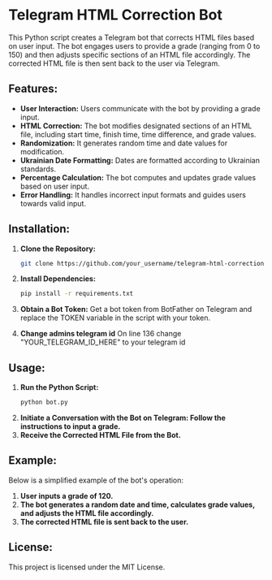 # Telegram HTML Correction Bot

This Python script creates a Telegram bot that corrects HTML files based on user input. The bot engages users to provide a grade (ranging from 0 to 150) and then adjusts specific sections of an HTML file accordingly. The corrected HTML file is then sent back to the user via Telegram.

## Features:
- **User Interaction:** Users communicate with the bot by providing a grade input.
- **HTML Correction:** The bot modifies designated sections of an HTML file, including start time, finish time, time difference, and grade values.
- **Randomization:** It generates random time and date values for modification.
- **Ukrainian Date Formatting:** Dates are formatted according to Ukrainian standards.
- **Percentage Calculation:** The bot computes and updates grade values based on user input.
- **Error Handling:** It handles incorrect input formats and guides users towards valid input.

## Installation:
1. **Clone the Repository:**
   ```bash
   git clone https://github.com/your_username/telegram-html-correction-bot.git

2. **Install Dependencies:**
   ```bash
   pip install -r requirements.txt

3. **Obtain a Bot Token:**
   Get a bot token from BotFather on Telegram and replace the TOKEN variable in the script with your token.
   
5. **Change admins telegram id**
   On line 136 change "YOUR_TELEGRAM_ID_HERE" to your telegram id

## Usage: 
1. **Run the Python Script:**
   ```bash
   python bot.py
2. **Initiate a Conversation with the Bot on Telegram: Follow the instructions to input a grade.**
3. **Receive the Corrected HTML File from the Bot.**

## Example:
Below is a simplified example of the bot's operation:

1. **User inputs a grade of 120.**
2. **The bot generates a random date and time, calculates grade values, and adjusts the HTML file accordingly.**
3. **The corrected HTML file is sent back to the user.**

## License:
This project is licensed under the MIT License.
